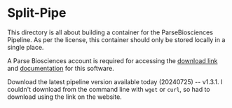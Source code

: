 # Split-Pipe

This directory is all about building a container for the ParseBiosciences Pipeline.
As per the license, this container should only be stored locally in a single place.

A Parse Biosciences account is required for accessing the [download link](https://support.parsebiosciences.com/hc/en-us/articles/17200056667924-Pipeline-Download-Current-Version) and [documentation](https://support.parsebiosciences.com/hc/en-us/articles/23060102930580-Pipeline-Installation-Current-Version) for this software.

Download the latest pipeline version available today (20240725) -- v1.3.1.
I couldn't download from the command line with `wget` or `curl`, so had to download using the link on the website.
